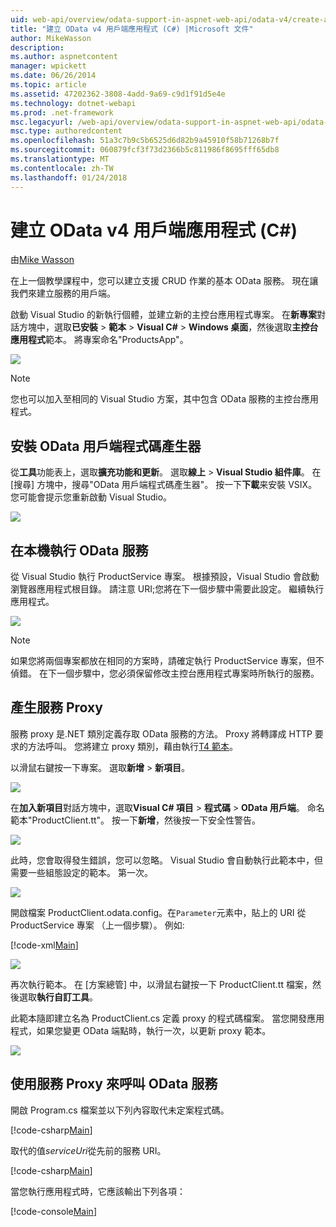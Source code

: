 ```yaml
---
uid: web-api/overview/odata-support-in-aspnet-web-api/odata-v4/create-an-odata-v4-client-app
title: "建立 OData v4 用戶端應用程式 (C#) |Microsoft 文件"
author: MikeWasson
description: 
ms.author: aspnetcontent
manager: wpickett
ms.date: 06/26/2014
ms.topic: article
ms.assetid: 47202362-3808-4add-9a69-c9d1f91d5e4e
ms.technology: dotnet-webapi
ms.prod: .net-framework
msc.legacyurl: /web-api/overview/odata-support-in-aspnet-web-api/odata-v4/create-an-odata-v4-client-app
msc.type: authoredcontent
ms.openlocfilehash: 51a3c7b9c5b6525d6d82b9a45910f58b71268b7f
ms.sourcegitcommit: 060879fcf3f73d2366b5c811986f8695fff65db8
ms.translationtype: MT
ms.contentlocale: zh-TW
ms.lasthandoff: 01/24/2018
---
```

<a name="create-an-odata-v4-client-app-c"></a>建立 OData v4 用戶端應用程式 (C#)
====================
由[Mike Wasson](https://github.com/MikeWasson)

在上一個教學課程中，您可以建立支援 CRUD 作業的基本 OData 服務。 現在讓我們來建立服務的用戶端。

啟動 Visual Studio 的新執行個體，並建立新的主控台應用程式專案。 在**新專案**對話方塊中，選取**已安裝** &gt; **範本** &gt; **Visual C#** &gt; **Windows 桌面**，然後選取**主控台應用程式**範本。 將專案命名&quot;ProductsApp&quot;。

![](create-an-odata-v4-client-app/_static/image1.png)

> [!NOTE]
> 您也可以加入至相同的 Visual Studio 方案，其中包含 OData 服務的主控台應用程式。


## <a name="install-the-odata-client-code-generator"></a>安裝 OData 用戶端程式碼產生器

從**工具**功能表上，選取**擴充功能和更新**。 選取**線上** &gt; **Visual Studio 組件庫**。 在 [搜尋] 方塊中，搜尋&quot;OData 用戶端程式碼產生器&quot;。 按一下**下載**来安裝 VSIX。 您可能會提示您重新啟動 Visual Studio。

[![](create-an-odata-v4-client-app/_static/image3.png)](create-an-odata-v4-client-app/_static/image2.png)

## <a name="run-the-odata-service-locally"></a>在本機執行 OData 服務

從 Visual Studio 執行 ProductService 專案。 根據預設，Visual Studio 會啟動瀏覽器應用程式根目錄。 請注意 URI;您將在下一個步驟中需要此設定。 繼續執行應用程式。

![](create-an-odata-v4-client-app/_static/image4.png)

> [!NOTE]
> 如果您將兩個專案都放在相同的方案時，請確定執行 ProductService 專案，但不偵錯。 在下一個步驟中，您必須保留修改主控台應用程式專案時所執行的服務。


## <a name="generate-the-service-proxy"></a>產生服務 Proxy

服務 proxy 是.NET 類別定義存取 OData 服務的方法。 Proxy 將轉譯成 HTTP 要求的方法呼叫。 您將建立 proxy 類別，藉由執行[T4 範本](https://msdn.microsoft.com/library/bb126445.aspx)。

以滑鼠右鍵按一下專案。 選取**新增** &gt; **新項目**。

![](create-an-odata-v4-client-app/_static/image5.png)

在**加入新項目**對話方塊中，選取**Visual C# 項目** &gt; **程式碼** &gt; **OData 用戶端**。 命名範本&quot;ProductClient.tt&quot;。 按一下**新增**，然後按一下安全性警告。

[![](create-an-odata-v4-client-app/_static/image7.png)](create-an-odata-v4-client-app/_static/image6.png)

此時，您會取得發生錯誤，您可以忽略。 Visual Studio 會自動執行此範本中，但需要一些組態設定的範本。 第一次。

[![](create-an-odata-v4-client-app/_static/image9.png)](create-an-odata-v4-client-app/_static/image8.png)

開啟檔案 ProductClient.odata.config。在`Parameter`元素中，貼上的 URI 從 ProductService 專案 （上一個步驟）。 例如: 

[!code-xml[Main](create-an-odata-v4-client-app/samples/sample1.xml)]

[![](create-an-odata-v4-client-app/_static/image11.png)](create-an-odata-v4-client-app/_static/image10.png)

再次執行範本。 在 [方案總管] 中，以滑鼠右鍵按一下 ProductClient.tt 檔案，然後選取**執行自訂工具**。

此範本隨即建立名為 ProductClient.cs 定義 proxy 的程式碼檔案。 當您開發應用程式，如果您變更 OData 端點時，執行一次，以更新 proxy 範本。

![](create-an-odata-v4-client-app/_static/image12.png)

## <a name="use-the-service-proxy-to-call-the-odata-service"></a>使用服務 Proxy 來呼叫 OData 服務

開啟 Program.cs 檔案並以下列內容取代未定案程式碼。

[!code-csharp[Main](create-an-odata-v4-client-app/samples/sample2.cs)]

取代的值*serviceUri*從先前的服務 URI。

[!code-csharp[Main](create-an-odata-v4-client-app/samples/sample3.cs)]

當您執行應用程式時，它應該輸出下列各項：

[!code-console[Main](create-an-odata-v4-client-app/samples/sample4.cmd)]
